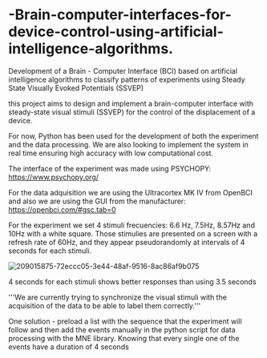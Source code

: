 # -Brain-computer-interfaces-for-device-control-using-artificial-intelligence-algorithms.
Development of a Brain - Computer Interface (BCI) based on artificial intelligence algorithms to classify patterns of experiments using Steady State Visually Evoked Potentials (SSVEP) 

this project aims to design and implement a brain-computer interface with steady-state visual stimuli (SSVEP) for the control of the displacement of a device. 

For now, Python has been used for the development of both the experiment and the data processing. We are also looking to implement the system in real time ensuring high accuracy with low computational cost.

The interface of the experiment was made using PSYCHOPY: https://www.psychopy.org/

For the data adquisition we are using the Ultracortex MK IV from OpenBCI and also we are using the GUI from the manufacturer: https://openbci.com/#gsc.tab=0

For the experiment we set 4 stimuli frecuencies: 6.6 Hz, 7.5Hz, 8.57Hz and 10Hz with a white square. Those stimulies are presented on a screen with a refresh rate of 60Hz, and they appear pseudorandomly at intervals of 4 seconds for each stimuli.


![209015875-72eccc05-3e44-48af-9516-8ac86af9b075](https://user-images.githubusercontent.com/59260995/219917356-0e06dd98-d843-4054-b997-72a4985fd897.png)


4 seconds for each stimuli shows better responses than using 3.5 seconds


'''We are currently trying to synchronize the visual stimuli with the acquisition of the data to be able to label them correctly.'''

One solution - preload a list with the sequence that the experiment will follow and then add the events manually in the python script for data processing with the MNE library. Knowing that every single one of the events have a duration of 4 seconds

